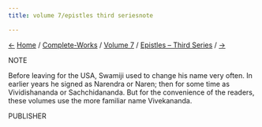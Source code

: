 ```yaml
---
title: volume 7/epistles third seriesnote

---
```

<div>

[←](../notes_of_class_talks_and_lectures/notes_of_lectures/the_science_of_yoga.htm)
[Home](../../../index.htm) / [Complete-Works](../../complete_works.htm)
/ [Volume 7](../volume_7_contents.htm) / [Epistles – Third
Series](epistles_third_series_contents.htm) / [→](01_sir.htm)

  

NOTE

Before leaving for the USA, Swamiji used to change his name very often.
In earlier years he signed as Narendra or Naren; then for some time as
Vividishananda or Sachchidananda. But for the convenience of the
readers, these volumes use the more familiar name Vivekananda.

PUBLISHER

</div>
